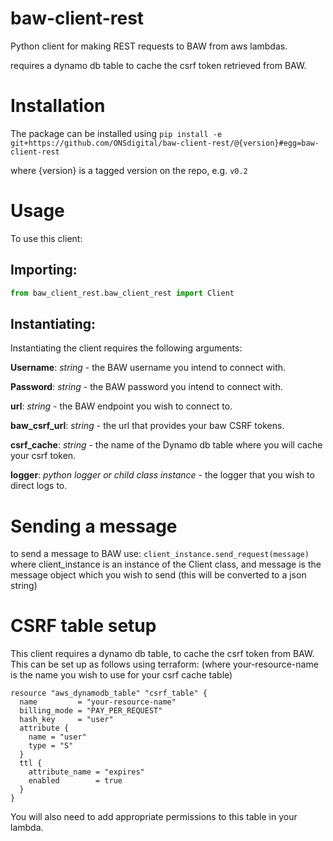 # baw-client-rest
Python client for making REST requests to BAW from aws lambdas.

requires a dynamo db table to cache the csrf token retrieved from BAW.

# Installation
The package can be installed using
`pip install -e git+https://github.com/ONSdigital/baw-client-rest/@{version}#egg=baw-client-rest`

where {version} is a tagged version on the repo, e.g. `v0.2`

# Usage
To use this client:

## Importing:
```python
from baw_client_rest.baw_client_rest import Client
```

## Instantiating:
Instantiating the client requires the following arguments:

**Username**: *string* - the BAW username you intend to connect with.

**Password**: *string* - the BAW password you intend to connect with.

**url**: *string* - the BAW endpoint you wish to connect to.

**baw_csrf_url**: *string* - the url that provides your baw CSRF tokens.

**csrf_cache**: *string* - the name of the Dynamo db table where you will cache your csrf token.

**logger**: *python logger or child class instance* - the logger that you wish to direct logs to.

# Sending a message
to send a message to BAW use:
`client_instance.send_request(message)`
where client_instance is an instance of the Client class, and message is the message object which you wish to send (this will be converted to a json string)

# CSRF table setup
This client requires a
 dynamo db table, to cache the csrf token from BAW. This can be set up as follows using terraform: (where your-resource-name is the name you wish to use for your csrf cache table)
```
resource "aws_dynamodb_table" "csrf_table" {
  name         = "your-resource-name"
  billing_mode = "PAY_PER_REQUEST"
  hash_key     = "user"
  attribute {
    name = "user"
    type = "S"
  }
  ttl {
    attribute_name = "expires"
    enabled        = true
  }
}
```
You will also need to add appropriate permissions to this table in your lambda.